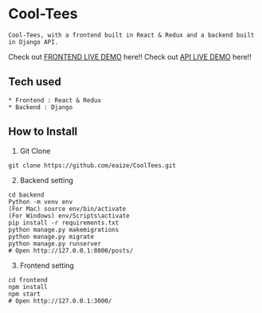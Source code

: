 # Cool-Tees
```
Cool-Tees, with a frontend built in React & Redux and a backend built in Django API.
```
Check out [FRONTEND LIVE DEMO](https://frontend-eric.herokuapp.com/) here!!
Check out [API LIVE DEMO](https://backend-eric.herokuapp.com/) here!!
## Tech used
```
* Frontend : React & Redux
* Backend : Django
```
## How to Install
1. Git Clone
```
git clone https://github.com/eaize/CoolTees.git
```
2. Backend setting
```
cd backend
Python -m venv env
(For Mac) source env/bin/activate
(For Windows) env/Scripts\activate
pip install -r requirements.txt
python manage.py makemigrations
python manage.py migrate
python manage.py runserver
# Open http://127.0.0.1:8000/posts/
```
3. Frontend setting
```
cd frontend
npm install
npm start
# Open http://127.0.0.1:3000/
```
